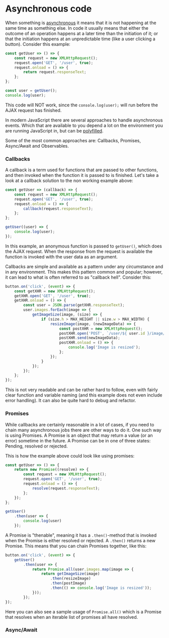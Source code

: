 # Asynchronous code

When something is [asynchronous](http://www.dictionary.com/browse/asynchronous) it means that it is not happening at the same time as something else. In code it usually means that either the outcome of an operation happens at a later time than the initiation of it; or that the initiation happens at an unpredictable time (like a user clicking a button). Consider this example:

```javascript
const getUser => () => {
	const request = new XMLHttpRequest();
	request.open('GET', '/user', true);
	request.onload = () => {
		return request.responseText;
	};
};

const user = getUser();
console.log(user);
```

This code will NOT work, since the `console.log(user);` will run before the AJAX request has finished.

In modern JavaScript there are several approaches to handle asynchronous events. Which that are available to you depend a lot on the environment you are running JavaScript in, but can be [polyfilled](https://en.wikipedia.org/wiki/Polyfill_(programming)).

Some of the most common approaches are: Callbacks, Promises, Async/Await and Observables.

### Callbacks

A callback is a term used for functions that are passed to other functions, and then invoked when the function it is passed to is finished. Let's take a look at a callback solution to the non working example above:

```javascript
const getUser => (callback) => {
	const request = new XMLHttpRequest();
	request.open('GET', '/user', true);
	request.onload = () => {
		callback(request.responseText);
	};
};

getUser((user) => {
	console.log(user);
});
```

In this example, an anonymous function is passed to `getUser()`, which does the AJAX request. When the response from the request is available the function is invoked with the user data as an argument.

Callbacks are simple and available as a pattern under any circumstance and in any environment. This makes this pattern common and popular; however, it can lead to what is often referred to as "callback hell". Consider this:

```javascript
button.on('click', (event) => {
	const getXHR = new XMLHttpRequest();
	getXHR.open('GET', '/user', true);
	getXHR.onload = () => {
		const user = JSON.parse(getXHR.responseText);
		user.images.forEach(image => {
			getImageSize(image, (size) => {
				if (size.h > MAX_HEIGHT || size.w > MAX_WIDTH) {
					resizeImage(image, (newImageData) => {
						const postXHR = new XMLHttpRequest();
						postXHR.open('POST', `/user/${ user.id }/image/${ image.id }`);
						postXHR.send(newImageData);
						postXHR.onload = () => {
							console.log('Image is resized');
						};
					});
				}
			});
		});
	};
});
```

This is not very readable and can be rather hard to follow, even with fairly clear function and variable naming (and this example does not even include error handling). It can also be quite hard to debug and refactor.

### Promises

While callbacks are certainly reasonable in a lot of cases, if you need to chain many asynchronous jobs there are other ways to do it. One such way is using Promises. A Promise is an object that may return a value (or an error) sometime in the future. A Promise can be in one of three states: Pending, resolved or rejected.

This is how the example above could look like using promises:

```javascript
const getUser => () => {
	return new Promise((resolve) => {
		const request = new XMLHttpRequest();
		request.open('GET', '/user', true);
		request.onload = () => {
			resolve(request.responseText);
		};
	});
};

getUser()
	.then(user => {
		console.log(user)
	});
```

A Promise is "thenable", meaning it has a `.then()`-method that is invoked when the Promise is either resolved or rejected. A `.then()` returns a new Promise. This means that you can chain Promises together, like this:

```javascript
button.on('click', (event) => {
	getUser()
		.then(user => {
			return Promise.all(user.images.map(image => {
				return getImageSize(image)
					.then(resizeImage)
					.then(postImage)
					.then(() => console.log('Image is resized'));
			}));
		});
});
```

Here you can also see a sample usage of `Promise.all()` which is a Promise that resolves when an iterable list of promises all have resolved.

### Async/Await
